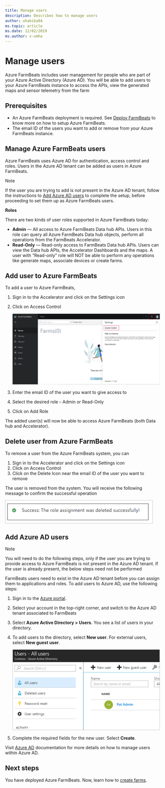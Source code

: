 ```yaml
---
title: Manage users
description: Describes how to manage users
author: uhabiba04
ms.topic: article
ms.date: 12/02/2019
ms.author: v-umha
---
```



# Manage users

Azure FarmBeats includes user management for people who are part of your Azure Active Directory (Azure AD). You will be able to add users to your Azure FarmBeats instance to access the APIs, view the generated maps and sensor telemetry from the farm

## Prerequisites

- An Azure FarmBeats deployment is required. See [Deploy FarmBeats](prepare-for-deployment.md) to know more on how to setup Azure FarmBeats.
- The email ID of the users you want to add or remove from your Azure FarmBeats instance.

## Manage Azure FarmBeats users

Azure FarmBeats uses Azure AD for authentication, access control and roles. Users in the Azure AD tenant can be added as users in Azure FarmBeats.

> [!NOTE]
> If the user you are trying to add is not present in the Azure AD tenant, follow the instructions to [Add Azure AD users](#Add-Azure-AD-users) to complete the setup, before proceeding to set them up as Azure FarmBeats users.

**Roles**

There are two kinds of user roles supported in Azure FarmBeats today:

 - **Admin** — All access to Azure FarmBeats Data hub APIs. Users in this role can query all  Azure FarmBeats Data hub objects, perform all operations from the FarmBeats Accelerator.
 - **Read-Only** — Read-only access to FarmBeats Data hub APIs. Users can view the Data hub APIs, the Accelerator Dashboards and the maps. A user with “Read-only” role will NOT be able to perform any operations like generate maps, associate devices or create farms.


## Add user to Azure FarmBeats

To add a user to Azure FarmBeats, 
1.	Sign in to the Accelerator and click on the Settings   icon
2.	Click on Access Control

    ![Project Farm Beats](./media/create-farms/settings-users-1.png)

3.	Enter the email ID of the user you want to give access to
4.	Select the desired role – Admin or Read-Only
5.	Click on Add Role

The added user(s) will now be able to access Azure FarmBeats (both Data hub and Accelerator).

## Delete user from Azure FarmBeats

To remove a user from the Azure FarmBeats system, you can
1.	Sign in to the Accelerator and click on the Settings icon
2.	Click on Access Control
3.	Click on the Delete Icon near the email ID of the user you want to remove

The user is removed from the system. You will receive the following message to confirm the successful operation


![Project Farm Beats](./media/create-farms/manage-users-2.png)


## Add Azure AD users

> [!NOTE]
> You will need to do the following steps, only if the user you are trying to provide access to Azure FarmBeats is not present in the Azure AD tenant. If the user is already present, the below steps need not be performed

FarmBeats users need to exist in the Azure AD   tenant before you can assign them to applications and roles. To add users to Azure AD, use the following steps:
1.	Sign in to the [Azure portal](https://portal.azure.com/).
2.	Select your account in the top-right corner, and switch to the Azure AD tenant associated to FarmBeats
3.	Select **Azure Active Directory > Users**. You see a list of users in your directory.
4.	To add users to the directory, select **New user**. For external users, select **New guest user**.

    ![Project Farm Beats](./media/create-farms/manage-users-3.png)

5.	Complete the required fields for the new user. Select **Create**.

Visit [Azure AD](https://docs.microsoft.com/azure/active-directory/fundamentals/add-users-azure-active-directory/) documentation for more details on how to manage users within Azure AD.

## Next steps

You have deployed Azure FarmBeats. Now, learn how to [create farms](manage-farms.md#create-farms).

